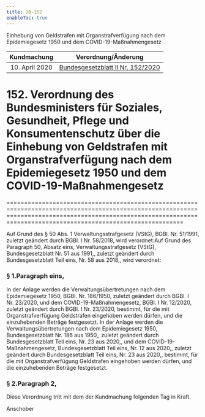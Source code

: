 ```yaml
---
title: 20-152
enableToc: true
---
```


Einhebung von Geldstrafen mit Organstrafverfügung nach dem Epidemiegesetz 1950 und dem COVID-19-Maßnahmengesetz

| Kundmachung   | Verordnung/Änderung |
|:-------------:|:----------------:|
| 10. April 2020 |  [Bundesgesetzblatt II Nr. 152/2020](https://www.ris.bka.gv.at/eli/bgbl/II/2020/152) |

# 152\. Verordnung des Bundesministers für Soziales, Gesundheit, Pflege und Konsumentenschutz über die Einhebung von Geldstrafen mit Organstrafverfügung nach dem Epidemiegesetz 1950 und dem COVID-19-Maßnahmengesetz
====================================================================================================================================================================================================================

Auf Grund des § 50 Abs. 1 Verwaltungsstrafgesetz (VStG), BGBl. Nr. 51/1991, zuletzt geändert durch BGBl. I Nr. 58/2018, wird verordnet:Auf Grund des Paragraph 50, Absatz eins, Verwaltungsstrafgesetz (VStG), Bundesgesetzblatt Nr. 51 aus 1991,, zuletzt geändert durch Bundesgesetzblatt Teil eins, Nr. 58 aus 2018,, wird verordnet:

### § 1.Paragraph eins,

In der Anlage werden die Verwaltungsübertretungen nach dem Epidemiegesetz 1950, BGBl. Nr. 186/1950, zuletzt geändert durch BGBl. I Nr. 23/2020, und dem COVID-19-Maßnahmengesetz, BGBl. I Nr. 12/2020, zuletzt geändert durch BGBl. I Nr. 23/2020, bestimmt, für die mit Organstrafverfügung Geldstrafen eingehoben werden dürfen, und die einzuhebenden Beträge festgesetzt. In der Anlage werden die Verwaltungsübertretungen nach dem Epidemiegesetz 1950, Bundesgesetzblatt Nr. 186 aus 1950,, zuletzt geändert durch Bundesgesetzblatt Teil eins, Nr. 23 aus 2020,, und dem COVID-19-Maßnahmengesetz, Bundesgesetzblatt Teil eins, Nr. 12 aus 2020,, zuletzt geändert durch Bundesgesetzblatt Teil eins, Nr. 23 aus 2020,, bestimmt, für die mit Organstrafverfügung Geldstrafen eingehoben werden dürfen, und die einzuhebenden Beträge festgesetzt.

### § 2.Paragraph 2,

Diese Verordnung tritt mit dem der Kundmachung folgenden Tag in Kraft.

Anschober
